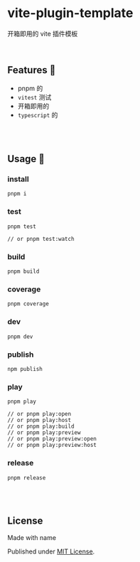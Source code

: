 # vite-plugin-template

开箱即用的 vite 插件模板

<br />

## Features 🦖

- pnpm 的
- `vitest` 测试
- 开箱即用的
- `typescript` 的

<br />
<br />

## Usage 🦕

### install

```shell
pnpm i
```

### test

```shell
pnpm test

// or pnpm test:watch
```

### build

```shell
pnpm build
```

### coverage

```shell
pnpm coverage
```

### dev

```shell
pnpm dev
```

### publish

```shell
npm publish
```

### play

```shell
pnpm play

// or pnpm play:open
// or pnpm play:host
// or pnpm play:build
// or pnpm play:preview
// or pnpm play:preview:open
// or pnpm play:preview:host
```

### release

```shell
pnpm release
```

<br />
<br />

## License

Made with name

Published under [MIT License](./LICENSE).

<br />